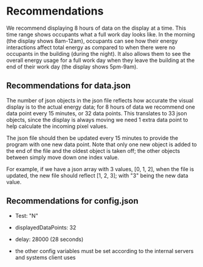 # Recommendations

We recommend displaying 8 hours of data on the display at a time. This time range shows occupants what a full work day looks like. In the morning (the display shows 8am-12am), occupants can see how their energy interactions affect total energy as compared to when there were no occupants in the building (during the night). It also allows them to see the overall energy usage for a full work day when they leave the building at the end of their work day (the display shows 5pm-9am).

## Recommendations for data.json 

The number of json objects in the json file reflects how accurate the visual display is to the actual energy data; for 8 hours of data we recommend one data point every 15 minutes, or 32 data points. This translates to 33 json objects, since the display is always moving we need 1 extra data point to help calculate the incoming pixel values.  

The json file should then be updated every 15 minutes to provide the program with one new data point. Note that only one new object is added to the end of the file and the oldest object is taken off; the other objects between simply move down one index value. 

<bq>
For example, if we have a json array with 3 values, [0, 1, 2], when the file is updated, the new file should reflect [1, 2, 3]; with "3" being the new data value. </bq>


## Recommendations for config.json

- Test: "N"
- displayedDataPoints: 32
- delay: 28000 (28 seconds)

- the other config variables must be set according to the internal servers and systems client uses
